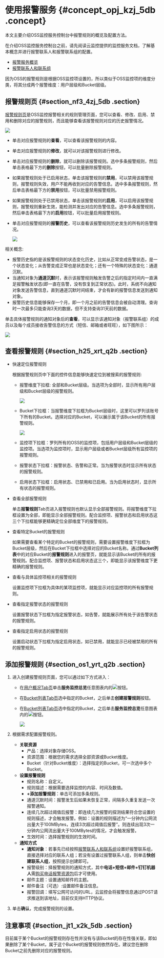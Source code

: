 # 使用报警服务 {#concept_opj_kzj_5db .concept}

本文主要介绍OSS监控服务控制台中报警规则的概览及配置方法。

在介绍OSS监控服务控制台之前，请先阅读云监控提供的监控服务文档，了解基本概念并进行报警联系人和报警联系组的配置。

-   [报警服务概览](../../../../../cn.zh-CN/用户指南/报警服务/报警服务概览.md#)
-   [报警联系人和联系组](../../../../../cn.zh-CN/用户指南/报警服务/报警联系人/报警联系人__报警联系组管理.md#)

因为OSS的报警规则是根据OSS监控项设置的，所以类似于OSS监控项的维度分类，将其分成两个报警维度：用户层级和Bucket层级。

## 报警规则页 {#section_nf3_4zj_5db .section}

[报警规则页](https://cloudmonitor.console.aliyun.com/#/cloud/alarmrules/oss//-----all-----/)是OSS监控报警相关的规则管理页面，您可以查看、修改、启用、禁用和删除对应的报警规则，而且能够查看该报警规则对应的历史报警情况。

![](http://static-aliyun-doc.oss-cn-hangzhou.aliyuncs.com/assets/img/4393/15528983941216_zh-CN.png)

-   单击对应报警规则的**查看**，可以查看该报警规则的内容。
-   单击对应报警规则的**修改**，就可以对该报警规则进行修改。
-   单击对应报警规则的**删除**，就可以删除该报警规则。选中多条报警规则，然后单击表格最下方的**删除**按钮，可以批量删除报警规则。
-   如果报警规则处于已启用状态，单击该报警规则的**禁用**，可以禁用该报警规则，报警规则失效，用户不能再收到对应的告警信息。选中多条报警规则，然后单击表格最下方的**禁用**按钮，可以批量禁用报警规则。
-   如果报警规则处于已禁用状态，单击该报警规则的**启用**，可以启用该报警规则，报警规则重新生效，能检测并发出对应的告警信息。选中多条报警规则，然后单击表格最下方的**启用**按钮，可以批量启用报警规则。
-   单击对应报警规则的**报警历史**，可以查看该报警规则历史发生的所有的告警情况。

    ![](http://static-aliyun-doc.oss-cn-hangzhou.aliyuncs.com/assets/img/4393/15528983946384_zh-CN.png)


相关概念:

-   报警历史指的是该报警规则的状态变化历史，比如从正常变成告警状态，是一个状态变化；从告警变成正常也是状态变化；还有一个特殊的状态变化：通道沉默。
-   当通知对象为**通道沉默**时，表示该报警规则触发告警之后的指定时间内一直满足报警触发状态\(即一直在告警，没有恢复到正常状态\)。此时，系统不向通知对象发送告警信息，直到通道沉默时间结束，才会有新的报警信息发送到通知对象。
-   报警历史信息能够保存一个月，即一个月之前的告警信息会被自动清理。查询时一次最多只能查询3天的数据，但不支持查询31天前的数据。

单击具体报警规则的通知对象后的**查看**，可以显示该通知对象（报警联系组）的成员以及每个成员接收告警信息的方式（短信、邮箱或者旺旺），如下图所示：

![](http://static-aliyun-doc.oss-cn-hangzhou.aliyuncs.com/assets/img/4393/15528983946385_zh-CN.jpg)

## 查看报警规则 {#section_h25_xrt_q2b .section}

-   快速定位报警规则

    根据报警规则页中下面的控件信息能够快速定位到被搜索的报警规则:

    -   报警维度下拉框: 全部和Bucket层级。当选项为全部时，显示所有用户层级和Bucket层级的报警规则。

        ![](http://static-aliyun-doc.oss-cn-hangzhou.aliyuncs.com/assets/img/4393/15528983946386_zh-CN.png)

    -   Bucket下拉框：当报警维度下拉框为Bucket层级时，这里可以罗列该账号下所有的Bucket。选择对应的Bucket，可以展示属于该Bucket的所有报警规则。

        ![](http://static-aliyun-doc.oss-cn-hangzhou.aliyuncs.com/assets/img/4393/15528983946387_zh-CN.png)

    -   监控项下拉框：罗列所有的OSS的监控项，包括用户层级和Bucket层级的监控项。当选项为监控项时，显示用户层级或者Bucket层级所有监控项的报警规则。
    -   报警状态下拉框：报警状态、告警和正常。当为报警状态时显示所有状态的报警规则。
    -   启用状态下拉框：启用状态、已禁用和已启用。当为启用状态时，显示所有状态的报警规则。
-   查看全部报警规则

    单击**报警规则**Tab页进入报警规则也默认显示全部报警规则。将报警维度下拉框设置为全部，即能显示全部报警规则。配合监控项、报警状态和启用状态这三个下拉框能够更精确定位全部维度下的报警规则。

-   查看特定Bucket的报警规则

    如果需要查看某个特定的Bucket的报警规则，需要设置报警维度下拉框为Bucket层级，然后在Bucket下拉框中选择对应的Bucket名称。通过**Bucket列表**中的对应Bucket的**报警规则**进入的报警页，就能显示该Bucket的所有的报警规则。配合监控项、报警状态和启用状态这三个，即能显示该报警维度下更精确的报警规则。

-   查看与具体监控项相关的报警规则

    设置监控项下拉框为具体的某项监控项，就能显示对应监控项的所有报警规则。

-   查看指定报警状态的报警规则

    设置报警状态下拉框为指定报警状态，如告警，就能展示所有处于该告警状态的报警规则。

-   查看指定启用状态的报警规则

    设置启动状态下拉框为指定启用状态，如已禁用，就能显示已经被禁用的所有的报警规则。


## 添加报警规则 {#section_os1_yrt_q2b .section}

1.  进入创建报警规则页面，您可以通过如下方式进入：
    -   在[用户概况Tab页](https://cloudmonitor.console.aliyun.com/#/cloud/overview/oss/)单击**服务监控总览**任意图表内的![](https://docs-aliyun.cn-hangzhou.oss.aliyun-inc.com/internal/oss/0.0.4/assets/image/media/alert_chart.jpg)按钮。
    -   在[Bucket列表Tab页](https://cloudmonitor.console.aliyun.com/#/cloud/buckets/oss/)选中指定的Bucket，之后单击**创建报警规则**按钮。
    -   在[Bucket列表Tab页](https://cloudmonitor.console.aliyun.com/#/cloud/buckets/oss/)选中指定的Bucket，之后单击**服务监控总览**任意图表内的![](https://docs-aliyun.cn-hangzhou.oss.aliyun-inc.com/internal/oss/0.0.4/assets/image/media/alert_chart.jpg)按钮。

        ![](http://static-aliyun-doc.oss-cn-hangzhou.aliyuncs.com/assets/img/4393/155289839538977_zh-CN.png)

2.  根据需求配置报警规则。
    -   **关联资源**
        -   产品：选择对象存储OSS。
        -   资源范围：根据您的需求选择全部资源或Bucket维度。
        -   Bucket（针对Bucket维度）：选择指定的Bucket，可一次选中多个Bucket。
    -   **设置报警规则**
        -   规则名称：自定义。
        -   规则描述：根据需要选择监控的内容、时间及数值。
        -   **+添加报警规则**：单击可添加多条规则。
        -   通道沉默时间：报警发生后如果未恢复正常，间隔多久重复发送一次报警通知。
        -   连续几次超过阈值后报警：即连续几次报警的探测结果符合您设置的规则描述，才会触发报警。例如：设置的规则描述为“一分钟内公网流出量大于100MBytes，连续3次超过阈值后报警”。则连续出现3次一分钟内公网流出量大于100MBytes的情况，才会触发报警。
        -   生效时间：选择报警规则的生效时间。
    -   **通知方式**
        -   **通知对象**：若事先已经按照[报警联系人和联系组](../../../../../cn.zh-CN/用户指南/报警服务/报警联系人/报警联系人__报警联系组管理.md#)设置好报警联系组，直接选择对应的联系人组；若没有设置过报警联系人组，则单击**快创建联系人组**，按照提示创建即可。
        -   报警级别：择报警规则的通知方式，其中**电话+短信+邮件+钉钉机器人**需[购买电话报警资源包](https://common-buy.aliyun.com/?commodityCode=cms_call_num#/buy)后才可使用。
        -   邮件主题：设置通知邮件的主题。
        -   邮件备注（可选）:设置邮件备注信息。
        -   报警回调：填写公网可访问的URL，云监控会将报警信息通过POST请求推送到该地址，目前仅支持HTTP协议。
3.  单击**确认**，完成报警规则的设置。

## 注意事项 {#section_jt1_x2k_5db .section}

目前属于某个Bucket的报警规则存在性并没有与该Bucket的存在性强关联，即如果删除了某个Bucket，属于这个Bucket的报警规则依然存在。建议您在删除Bucket之前先删除对应的报警规则。

